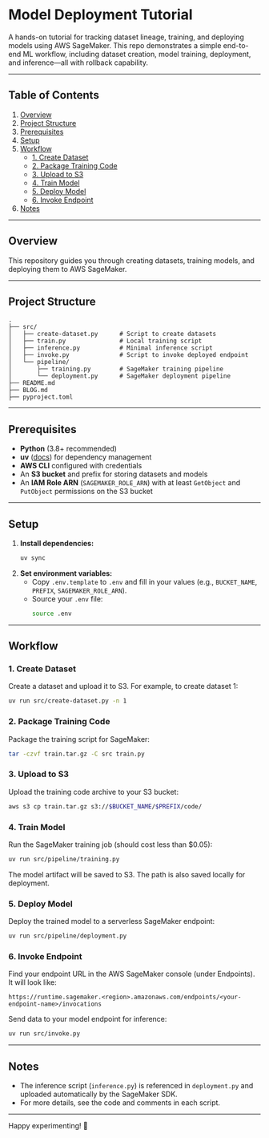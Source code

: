 # Model Deployment Tutorial

A hands-on tutorial for tracking dataset lineage, training, and deploying models using AWS SageMaker. This repo demonstrates a simple end-to-end ML workflow, including dataset creation, model training, deployment, and inference—all with rollback capability.

---

## Table of Contents

1. [Overview](#overview)
2. [Project Structure](#project-structure)
3. [Prerequisites](#prerequisites)
4. [Setup](#setup)
5. [Workflow](#workflow)
   - [1. Create Dataset](#1-create-dataset)
   - [2. Package Training Code](#2-package-training-code)
   - [3. Upload to S3](#3-upload-to-s3)
   - [4. Train Model](#4-train-model)
   - [5. Deploy Model](#5-deploy-model)
   - [6. Invoke Endpoint](#6-invoke-endpoint)
6. [Notes](#notes)

---

## Overview

This repository guides you through creating datasets, training models, and deploying them to AWS SageMaker.

---

## Project Structure

```
.
├── src/
│   ├── create-dataset.py      # Script to create datasets
│   ├── train.py               # Local training script
│   ├── inference.py           # Minimal inference script
│   ├── invoke.py              # Script to invoke deployed endpoint
│   └── pipeline/
│       ├── training.py        # SageMaker training pipeline
│       └── deployment.py      # SageMaker deployment pipeline
├── README.md
├── BLOG.md
├── pyproject.toml
```

---

## Prerequisites

- **Python** (3.8+ recommended)
- **uv** ([docs](https://docs.astral.sh/uv/)) for dependency management
- **AWS CLI** configured with credentials
- An **S3 bucket** and prefix for storing datasets and models
- An **IAM Role ARN** (`SAGEMAKER_ROLE_ARN`) with at least `GetObject` and `PutObject` permissions on the S3 bucket

---

## Setup

1. **Install dependencies:**
   ```sh
   uv sync
   ```
2. **Set environment variables:**
   - Copy `.env.template` to `.env` and fill in your values (e.g., `BUCKET_NAME`, `PREFIX`, `SAGEMAKER_ROLE_ARN`).
   - Source your `.env` file:
     ```sh
     source .env
     ```

---

## Workflow

### 1. Create Dataset

Create a dataset and upload it to S3. For example, to create dataset 1:

```sh
uv run src/create-dataset.py -n 1
```

### 2. Package Training Code

Package the training script for SageMaker:

```sh
tar -czvf train.tar.gz -C src train.py
```

### 3. Upload to S3

Upload the training code archive to your S3 bucket:

```sh
aws s3 cp train.tar.gz s3://$BUCKET_NAME/$PREFIX/code/
```

### 4. Train Model

Run the SageMaker training job (should cost less than $0.05):

```sh
uv run src/pipeline/training.py
```

The model artifact will be saved to S3. The path is also saved locally for deployment.

### 5. Deploy Model

Deploy the trained model to a serverless SageMaker endpoint:

```sh
uv run src/pipeline/deployment.py
```

### 6. Invoke Endpoint

Find your endpoint URL in the AWS SageMaker console (under Endpoints). It will look like:

```
https://runtime.sagemaker.<region>.amazonaws.com/endpoints/<your-endpoint-name>/invocations
```

Send data to your model endpoint for inference:

```sh
uv run src/invoke.py
```

---

## Notes

- The inference script (`inference.py`) is referenced in `deployment.py` and uploaded automatically by the SageMaker SDK.
- For more details, see the code and comments in each script.

---

Happy experimenting! 🚀
